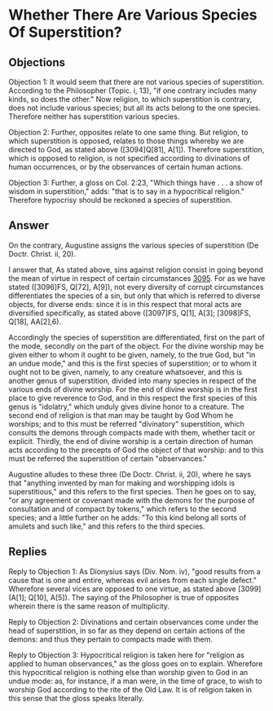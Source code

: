 # Whether There Are Various Species Of Superstition?

## Objections

Objection 1: It would seem that there are not various species of superstition. According to the Philosopher (Topic. i, 13), "if one contrary includes many kinds, so does the other." Now religion, to which superstition is contrary, does not include various species; but all its acts belong to the one species. Therefore neither has superstition various species.

Objection 2: Further, opposites relate to one same thing. But religion, to which superstition is opposed, relates to those things whereby we are directed to God, as stated above ([3094]Q[81], A[1]). Therefore superstition, which is opposed to religion, is not specified according to divinations of human occurrences, or by the observances of certain human actions.

Objection 3: Further, a gloss on Col. 2:23, "Which things have . . . a show of wisdom in superstition," adds: "that is to say in a hypocritical religion." Therefore hypocrisy should be reckoned a species of superstition.

## Answer

On the contrary, Augustine assigns the various species of superstition (De Doctr. Christ. ii, 20).

I answer that, As stated above, sins against religion consist in going beyond the mean of virtue in respect of certain circumstances [3095](A[1]). For as we have stated ([3096]FS, Q[72], A[9]), not every diversity of corrupt circumstances differentiates the species of a sin, but only that which is referred to diverse objects, for diverse ends: since it is in this respect that moral acts are diversified specifically, as stated above ([3097]FS, Q[1], A[3]; [3098]FS, Q[18], AA[2],6).

Accordingly the species of superstition are differentiated, first on the part of the mode, secondly on the part of the object. For the divine worship may be given either to whom it ought to be given, namely, to the true God, but "in an undue mode," and this is the first species of superstition; or to whom it ought not to be given, namely, to any creature whatsoever, and this is another genus of superstition, divided into many species in respect of the various ends of divine worship. For the end of divine worship is in the first place to give reverence to God, and in this respect the first species of this genus is "idolatry," which unduly gives divine honor to a creature. The second end of religion is that man may be taught by God Whom he worships; and to this must be referred "divinatory" superstition, which consults the demons through compacts made with them, whether tacit or explicit. Thirdly, the end of divine worship is a certain direction of human acts according to the precepts of God the object of that worship: and to this must be referred the superstition of certain "observances."

Augustine alludes to these three (De Doctr. Christ. ii, 20), where he says that "anything invented by man for making and worshipping idols is superstitious," and this refers to the first species. Then he goes on to say, "or any agreement or covenant made with the demons for the purpose of consultation and of compact by tokens," which refers to the second species; and a little further on he adds: "To this kind belong all sorts of amulets and such like," and this refers to the third species.

## Replies

Reply to Objection 1: As Dionysius says (Div. Nom. iv), "good results from a cause that is one and entire, whereas evil arises from each single defect." Wherefore several vices are opposed to one virtue, as stated above [3099](A[1]; Q[10], A[5]). The saying of the Philosopher is true of opposites wherein there is the same reason of multiplicity.

Reply to Objection 2: Divinations and certain observances come under the head of superstition, in so far as they depend on certain actions of the demons: and thus they pertain to compacts made with them.

Reply to Objection 3: Hypocritical religion is taken here for "religion as applied to human observances," as the gloss goes on to explain. Wherefore this hypocritical religion is nothing else than worship given to God in an undue mode: as, for instance, if a man were, in the time of grace, to wish to worship God according to the rite of the Old Law. It is of religion taken in this sense that the gloss speaks literally.